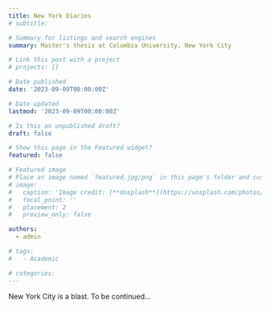 ```yaml
---
title: New York Diaries
# subtitle: 

# Summary for listings and search engines
summary: Master's thesis at Columbia University, New York City

# Link this post with a project
# projects: []

# Date published
date: '2023-09-09T00:00:00Z'

# Date updated
lastmod: '2023-09-09T00:00:00Z'

# Is this an unpublished draft?
draft: false

# Show this page in the Featured widget?
featured: false

# Featured image
# Place an image named `featured.jpg/png` in this page's folder and customize its options here.
# image:
#   caption: 'Image credit: [**Unsplash**](https://unsplash.com/photos/CpkOjOcXdUY)'
#   focal_point: ''
#   placement: 2
#   preview_only: false

authors:
  - admin

# tags:
#   - Academic

# categories:
---
```

New York City is a blast. To be continued...